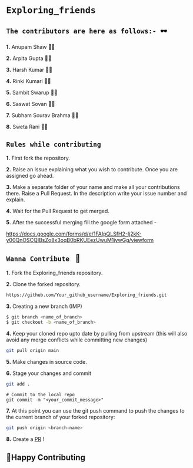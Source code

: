 # `Exploring_friends`

## `The contributors are here as follows:- 🕶️`

**1.** Anupam Shaw :man_technologist:

**2.** Arpita Gupta :woman_technologist:

**3.** Harsh Kumar :man_technologist:

**4.** Rinki Kumari :woman_technologist:

**5.** Sambit Swarup :man_technologist:

**6.** Saswat Sovan :man_technologist:

**7.** Subham Sourav Brahma :man_technologist:

**8.** Sweta Rani :woman_technologist:

## `Rules while contributing`

**1.** First fork the repository.

**2.** Raise an issue explaining what you wish to contribute. Once you are assigned go ahead.

**3.** Make a separate folder of your name and make all your contributions there. Raise a Pull Request. In the description write your issue number and explain.

**4.** Wait for the Pull Request to get merged.

**5.** After the successful merging fill the google form attached - 

https://docs.google.com/forms/d/e/1FAIpQLSfH2-Ij2kK-y00QnOSCQIBsZo8x3oqB0bRKUEezUwuM1iywGg/viewform

## `Wanna Contribute ` :thinking:


**1.** Fork the Exploring_friends repository.

**2.** Clone the forked repository.

```bash
https://github.com/Your_github_username/Exploring_friends.git
```

**3.** Creating a new branch (IMP)

```bash
$ git branch <name_of_branch>
$ git checkout -b <name_of_branch>
```

**4.** Keep your cloned repo upto date by pulling from upstream (this will also avoid any merge conflicts while committing new changes)

```bash
git pull origin main
```

**5.** Make changes in source code.

**6.** Stage your changes and commit

```bash
git add .
```
```
# Commit to the local repo
git commit -m "<your_commit_message>"
```

**7.** At this point you can use the git push command to push the changes to the current branch of your forked repository:

```bash
git push origin <branch-name>
```

**8.** Create a [PR](https://help.github.com/en/github/collaborating-with-issues-and-pull-requests/creating-a-pull-request) ! 


## 👋Happy Contributing

